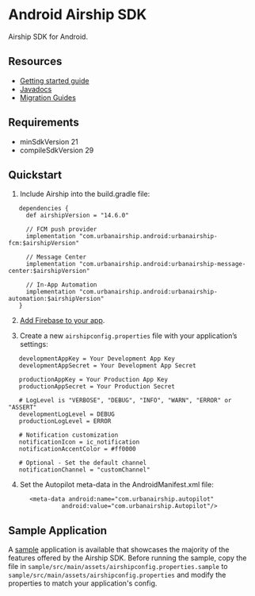 # Android Airship SDK

Airship SDK for Android.

## Resources

- [Getting started guide](http://docs.airship.com/platform/android/)
- [Javadocs](https://docs.airship.com/reference/libraries/android/latest/reference/packages.html)
- [Migration Guides](documentation/migration)

## Requirements
- minSdkVersion 21
- compileSdkVersion 29

## Quickstart

1) Include Airship into the build.gradle file:

```
   dependencies {
     def airshipVersion = "14.6.0"

     // FCM push provider
     implementation "com.urbanairship.android:urbanairship-fcm:$airshipVersion"

     // Message Center
     implementation "com.urbanairship.android:urbanairship-message-center:$airshipVersion"

     // In-App Automation
     implementation "com.urbanairship.android:urbanairship-automation:$airshipVersion"
   }
```

2) [Add Firebase to your app](https://firebase.google.com/docs/android/setup#add_firebase_to_your_app).

3) Create a new `airshipconfig.properties` file with your application’s settings:

```
   developmentAppKey = Your Development App Key
   developmentAppSecret = Your Development App Secret

   productionAppKey = Your Production App Key
   productionAppSecret = Your Production Secret

   # LogLevel is "VERBOSE", "DEBUG", "INFO", "WARN", "ERROR" or "ASSERT"
   developmentLogLevel = DEBUG
   productionLogLevel = ERROR

   # Notification customization
   notificationIcon = ic_notification
   notificationAccentColor = #ff0000

   # Optional - Set the default channel
   notificationChannel = "customChannel"
```

4) Set the Autopilot meta-data in the AndroidManifest.xml file:

```
      <meta-data android:name="com.urbanairship.autopilot"
               android:value="com.urbanairship.Autopilot"/>
```

## Sample Application

A [sample](sample) application is available that showcases the majority of the features offered by
the Airship SDK. Before running the sample, copy the file in `sample/src/main/assets/airshipconfig.properties.sample` to
`sample/src/main/assets/airshipconfig.properties` and modify the properties to match your application's config.

